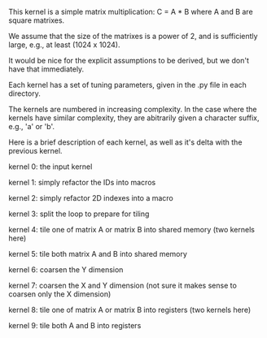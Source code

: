 This kernel is a simple matrix multiplication: C = A * B where A and B
are square matrixes.

We assume that the size of the matrixes is a power of 2, and is
sufficiently large, e.g., at least (1024 x 1024).

It would be nice for the explicit assumptions to be derived, but we
don't have that immediately.

Each kernel has a set of tuning parameters, given in the .py file in
each directory.

The kernels are numbered in increasing complexity. In the case where
the kernels have similar complexity, they are abitrarily given a
character suffix, e.g., 'a' or 'b'.

Here is a brief description of each kernel, as well as it's delta with
the previous kernel.

kernel 0: the input kernel

kernel 1: simply refactor the IDs into macros

kernel 2: simply refactor 2D indexes into a macro

kernel 3: split the loop to prepare for tiling

kernel 4: tile one of matrix A or matrix B into shared memory (two kernels here)

kernel 5: tile both matrix A and B into shared memory

kernel 6: coarsen the Y dimension

kernel 7: coarsen the X and Y dimension (not sure it makes sense to coarsen only the X dimension)

kernel 8: tile one of matrix A or matrix B into registers (two kernels here)

kernel 9: tile both A and B into registers